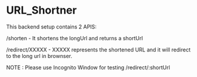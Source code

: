 # URL_Shortner

This backend setup contains 2 APIS: 

/shorten - It shortens the longUrl and returns a shortUrl

/redirect/XXXXX - XXXXX represents the shortened URL and it will redirect to the long url in brownser.

NOTE : Please use Incognito Window for testing /redirect/:shortUrl 
